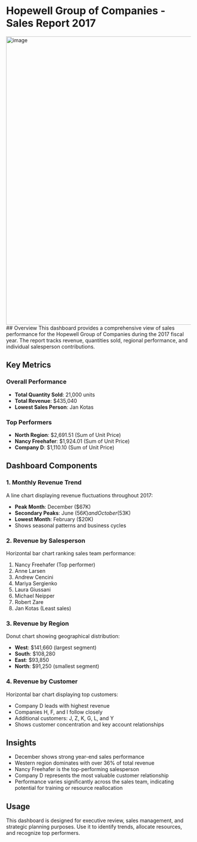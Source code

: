 # Hopewell Group of Companies - Sales Report 2017
<img width="1412" height="787" alt="image" src="https://github.com/user-attachments/assets/bebc6bb1-a15d-4164-87d0-030c031de9b2" />
## Overview
This dashboard provides a comprehensive view of sales performance for the Hopewell Group of Companies during the 2017 fiscal year. The report tracks revenue, quantities sold, regional performance, and individual salesperson contributions.

## Key Metrics

### Overall Performance
- **Total Quantity Sold**: 21,000 units
- **Total Revenue**: $435,040
- **Lowest Sales Person**: Jan Kotas

### Top Performers
- **North Region**: $2,691.51 (Sum of Unit Price)
- **Nancy Freehafer**: $1,924.01 (Sum of Unit Price)
- **Company D**: $1,110.10 (Sum of Unit Price)

## Dashboard Components

### 1. Monthly Revenue Trend
A line chart displaying revenue fluctuations throughout 2017:
- **Peak Month**: December ($67K)
- **Secondary Peaks**: June ($56K) and October ($53K)
- **Lowest Month**: February ($20K)
- Shows seasonal patterns and business cycles

### 2. Revenue by Salesperson
Horizontal bar chart ranking sales team performance:
1. Nancy Freehafer (Top performer)
2. Anne Larsen
3. Andrew Cencini
4. Mariya Sergienko
5. Laura Giussani
6. Michael Neipper
7. Robert Zare
8. Jan Kotas (Least sales)

### 3. Revenue by Region
Donut chart showing geographical distribution:
- **West**: $141,660 (largest segment)
- **South**: $108,280
- **East**: $93,850
- **North**: $91,250 (smallest segment)

### 4. Revenue by Customer
Horizontal bar chart displaying top customers:
- Company D leads with highest revenue
- Companies H, F, and I follow closely
- Additional customers: J, Z, K, G, L, and Y
- Shows customer concentration and key account relationships

## Insights
- December shows strong year-end sales performance
- Western region dominates with over 36% of total revenue
- Nancy Freehafer is the top-performing salesperson
- Company D represents the most valuable customer relationship
- Performance varies significantly across the sales team, indicating potential for training or resource reallocation

## Usage
This dashboard is designed for executive review, sales management, and strategic planning purposes. Use it to identify trends, allocate resources, and recognize top performers.
